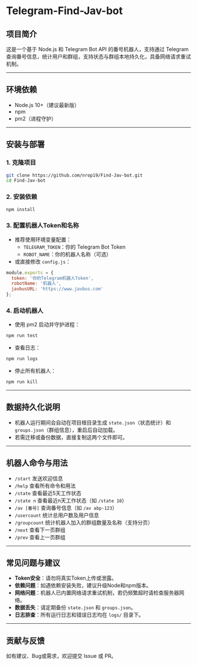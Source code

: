 # Telegram-Find-Jav-bot

## 项目简介
这是一个基于 Node.js 和 Telegram Bot API 的番号机器人，支持通过 Telegram 查询番号信息，统计用户和群组，支持状态与群组本地持久化，具备网络请求重试机制。

---

## 环境依赖
- Node.js 10+（建议最新版）
- npm
- pm2（进程守护）

---

## 安装与部署

### 1. 克隆项目
```bash
git clone https://github.com/nrop19/Find-Jav-bot.git
cd Find-Jav-bot
```

### 2. 安装依赖
```bash
npm install
```

### 3. 配置机器人Token和名称
- 推荐使用环境变量配置：
  - `TELEGRAM_TOKEN`：你的 Telegram Bot Token
  - `ROBOT_NAME`：你的机器人名称（可选）
- 或直接修改 `config.js`：
```js
module.exports = {
  token: '你的Telegram机器人Token',
  robotName: '机器人',
  javbusURL: 'https://www.javbus.com'
};
```

### 4. 启动机器人
- 使用 pm2 启动并守护进程：
```bash
npm run test
```
- 查看日志：
```bash
npm run logs
```
- 停止所有机器人：
```bash
npm run kill
```

---

## 数据持久化说明
- 机器人运行期间会自动在项目根目录生成 `state.json`（状态统计）和 `groups.json`（群组信息），重启后自动加载。
- 若需迁移或备份数据，直接复制这两个文件即可。

---

## 机器人命令与用法
- `/start`  发送欢迎信息
- `/help`   查看所有命令和用法
- `/state`  查看最近5天工作状态
- `/state n`  查看最近n天工作状态（如 `/state 10`）
- `/av [番号]`  查询番号信息（如 `/av abp-123`）
- `/usercount`  统计总用户数及用户信息
- `/groupcount`  统计机器人加入的群组数量及名称（支持分页）
- `/next`  查看下一页群组
- `/prev`  查看上一页群组

---

## 常见问题与建议
- **Token安全**：请勿将真实Token上传或泄露。
- **依赖问题**：如遇依赖安装失败，建议升级Node和npm版本。
- **网络问题**：机器人已内置网络请求重试机制，若仍频繁超时请检查服务器网络。
- **数据丢失**：请定期备份 `state.json` 和 `groups.json`。
- **日志排查**：所有运行日志和错误日志均在 `logs/` 目录下。

---

## 贡献与反馈
如有建议、Bug或需求，欢迎提交 Issue 或 PR。



